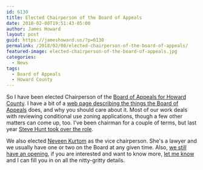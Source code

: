 ```yaml
---
id: 6130
title: Elected Chairperson of the Board of Appeals
date: 2018-02-08T19:51:43-05:00
author: James Howard
layout: post
guid: https://jameshoward.us/?p=6130
permalink: /2018/02/08/elected-chairperson-of-the-board-of-appeals/
featured-image: elected-chairperson-of-the-board-of-appeals.jpg
categories:
  - News
tags:
  - Board of Appeals
  - Howard County
---
```

So I have been elected Chairperson of the [Board of Appeals for
Howard
County](https://cc.howardcountymd.gov/Zoning-Land-Use/Board-of-Appeals).  I
have a bit of a [web page describing the things the Board of
Appeals](/service) does, and why you should care about
it.  Most of our work deals with reviewing conditional use zoning
applications, though a few other matters can come up, too.  I've
been chairman for a couple of terms, but last year [Steve Hunt took
over the role](http://stevehunt4hoco.com/).

We also elected [Neveen Kurtom](http://www.mymarylandattorney.com/)
as the vice chairperson.  She's a lawyer and we usually have one
or two on the Board at any given time.  Also, [we still have an
opening](/county-council-seeks-new-member-board-appeals), if you
are interested and want to know more, [let me know](/contact-me)
and I can fill you in on all the nitty-gritty details.
